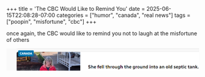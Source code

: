 +++
title = 'The CBC Would Like to Remind You'
date = 2025-06-15T22:08:28-07:00
categories = ["humor", "canada", "real news"]
tags = ["poopin", "misfortune", "cbc"]
+++

once again, the CBC would like to remind you not to laugh at the misfortune of others

![](./cbc.png)
